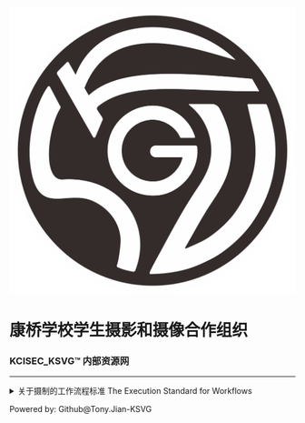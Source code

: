 ![KSVG Logo](https://github.com/TonyJian-KSVG/KSVG.github.io/raw/main/KSVG%E5%BE%BD%E6%A0%87-%E7%99%BD%E5%BA%95.png)
# 康桥学校学生摄影和摄像合作组织
### KCISEC_KSVG™ 内部资源网
***
<details><summary>关于摄制的工作流程标准 The Execution Standard for Workflows</summary>
 <p>拍摄前 Before Filming</p>
   <p>1.在拍摄前，需要提前一天晚上提交设备，并将设备信息登记在微信群组内发放的腾讯文档中(仅用于核实设备信息)；</p>
   <p>2.在提交设备前，请确保存储卡内的数据均已导出，如因未提前导出而导致的数据丢失，KCISEC_KSVG™均不负责；</p>
   <p>3.在拍摄前的规定时间内，请在微信群组内的群接龙登记参加本次活动拍摄的意愿(愿意填写参加，不愿意填写不参加和原因)，本项用于核对人员信息和申请公假；</p>
   <p>4.拍摄前一个晚上，确认电池，相机(包括按键，显示器，感光元件和触点等)，存储卡等设备的完好性和功能性，并给电池组充电；</p>
   <p>5.拍摄前一个晚上，确认相机的参数：视频(PAL XAVC 4K 25P 25fps 10bit)，照片(PAL 3:2&16:9 JPEG X.FINE)；</p>
 <p>拍摄时 In Filming</p>
   <p>1.一般的活动拍摄任务分配为两个摄像师和若干摄影师；</p>
   <p>2.摄像师-A的任务为拍摄大范围运镜镜头，摄像师-B的任务为拍摄固定或小范围平缓的运镜镜头；</p>
   <p>3.摄影师需要拍摄贵宾的大特写，观众的特写，选手的全景和特写等。拍摄时注意对焦焦点，构图和曝光。；</p>
 <p>数字影像工程师 DIT</p>
   <p>1.DIT的任务是在拍摄完成后的拷卡。</p>
  <p>拷卡标准：</p>
  <p>-第一备份需要在PSSD（移动固态硬盘）上备份，且在未来五天内需要上传到阿里云盘备份；</p>
  <p>-文件命名：第一级为项目名称，第二级为照片或视频分类，第三级为存储卡名称+相机卡槽。</p>
</details>
<p>Powered by: Github@Tony.Jian-KSVG</p>

